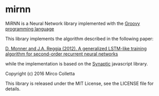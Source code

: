 # mirnn
MiRNN is a Neural Network library implemented with the [Groovy programming language](http://www.groovy-lang.org/)

This library implements the algorithm described in the following paper:

[D. Monner and J.A. Reggia (2012). A generalized LSTM-like training algorithm for second-order recurrent neural networks](http://www.overcomplete.net/papers/nn2012.pdf)

while the implementation is based on the [Synaptic](https://github.com/cazala/synaptic) javascript library.


Copyright (c) 2016 Mirco Colletta

This library is released under the MIT License, see the LICENSE file for details.

